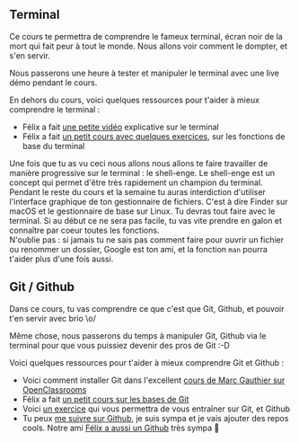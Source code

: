 Terminal
----------

Ce cours te permettra de comprendre le fameux terminal, écran noir de la mort qui fait peur à tout le monde. Nous allons voir comment le dompter, et s'en servir.<br>

Nous passerons une heure à tester et manipuler le terminal avec une live démo pendant le cours.<br>

En dehors du cours, voici quelques ressources pour t'aider à mieux comprendre le terminal : <br>

* Félix a fait [une petite vidéo](https://www.youtube.com/watch?v=k8NlAsvtRJo&feature=youtu.be) explicative sur le terminal
* Félix a fait [un petit cours avec quelques exercices](https://gist.github.com/felhix/3b05f39b62002a6852ae4373eaeff484), sur les fonctions de base du terminal

Une fois que tu as vu ceci nous allons nous allons te faire travailler de manière progressive sur le terminal : le shell-enge. Le shell-enge est un concept qui permet d'être très rapidement un champion du terminal. Pendant le reste du cours et la semaine tu auras interdiction d'utiliser l'interface graphique de ton gestionnaire de fichiers. C'est à dire Finder sur macOS et le gestionnaire de base sur Linux. Tu devras tout faire avec le terminal. Si au début ce ne sera pas facile, tu vas vite prendre en galon et connaître par coeur toutes les fonctions.<br>
N'oublie pas : si jamais tu ne sais pas comment faire pour ouvrir un fichier ou renommer un dossier, Google est ton ami, et la fonction `man` pourra t'aider plus d'une fois aussi.<br>

Git / Github
------------

Dans ce cours, tu vas comprendre ce que c'est que Git, Github, et pouvoir t'en servir avec brio \o/ <br>

Même chose, nous passerons du temps à manipuler Git, Github via le terminal pour que vous puissiez devenir des pros de Git :-D<br>

Voici quelques ressources pour t'aider à mieux comprendre Git et Github :

* Voici comment installer Git dans l'excellent [cours de Marc Gauthier sur OpenClassrooms](https://openclassrooms.com/courses/gerer-son-code-avec-git-et-github/installer-git)
* Félix a fait [un petit cours sur les bases de Git](https://gist.github.com/felhix/c9eea6f05870ff7ee025d7f684c4e44b)
* Voici [un exercice](https://www.theodinproject.com/courses/web-development-101/lessons/practicing-git-basics) qui vous permettra de vous entraîner sur Git, et Github
* Tu peux [me suivre sur Github](https://github.com/anthonyamar), je suis sympa et je vais ajouter des repos cools. Notre ami [Félix a aussi un Github](https://github.com/felhix/) très sympa 🙌

